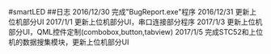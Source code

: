 #smartLED
##日志
2016/12/30 完成"BugReport.exe"程序
2016/12/31 更新上位机部分UI
2017/1/1   更新上位机部分UI，串口连接部分程序
2017/1/3   更新上位机部分UI，QML控件定制(combobox,button,tabview)
2017/1/5   完成STC52和上位机的数据搜集模块，更新上位机部分UI